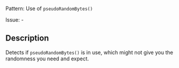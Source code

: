 Pattern: Use of `pseudoRandomBytes()`

Issue: -

## Description

Detects if `pseudoRandomBytes()` is in use, which might not give you the randomness you need and expect.